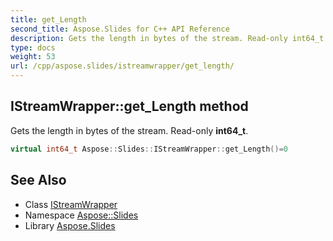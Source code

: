 ```yaml
---
title: get_Length
second_title: Aspose.Slides for C++ API Reference
description: Gets the length in bytes of the stream. Read-only int64_t.
type: docs
weight: 53
url: /cpp/aspose.slides/istreamwrapper/get_length/
---
```

## IStreamWrapper::get_Length method


Gets the length in bytes of the stream. Read-only **int64_t**.

```cpp
virtual int64_t Aspose::Slides::IStreamWrapper::get_Length()=0
```

## See Also

* Class [IStreamWrapper](../)
* Namespace [Aspose::Slides](../../)
* Library [Aspose.Slides](../../../)
